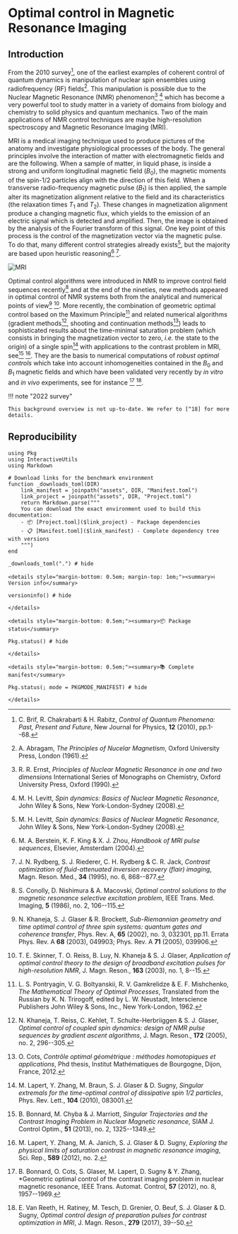 # Optimal control in Magnetic Resonance Imaging

## Introduction

From the 2010 survey[^1], one of the earliest examples of coherent control of quantum dynamics 
is manipulation of nuclear spin ensembles using radiofrequency (RF) fields[^2]. 
This manipulation is possible due to the Nuclear Magnetic Resonance (NMR) phenomenon[^3] [^4]
which has become a very powerful tool to study matter in a variety of domains from biology 
and chemistry to solid physics and quantum mechanics. Two of the main applications of NMR 
control techniques are maybe high-resolution spectroscopy and Magnetic Resonance Imaging (MRI).

MRI is a medical imaging technique used to produce pictures of the anatomy and investigate 
physiological processes of the body. The general principles involve the interaction of matter 
with electromagnetic fields and are the following. When a sample of matter, in liquid phase, 
is inside a strong and uniform longitudinal magnetic field ($B_0$), the magnetic moments
of the spin-$1/2$ particles align with the direction of this field. When a transverse
radio-frequency magnetic pulse ($B_1$) is then applied, the sample alter its magnetization 
alignment relative to the field and its characteristics (the relaxation times $T_1$ and
$T_2$). These changes in magnetization alignment produce a changing magnetic flux, which 
yields to the emission of an electric signal which is detected and amplified. Then, the image 
is obtained by the analysis of the Fourier transform of this signal. One key point of this 
process is the control of the magnetization vector via the magnetic pulse.
To do that, many different control strategies already exists[^4], but the majority are based 
upon heuristic reasoning[^5] [^6].

![MRI](mri-resources/mri.jpg)

Optimal control algorithms were introduced in NMR to improve control field sequences 
recently[^7] and at the end of the nineties, new methods appeared in optimal control of NMR 
systems both from the analytical and numerical points of view[^8] [^9]. More recently, the 
combination of geometric optimal control based on the Maximum Principle[^10] and related 
numerical algorithms (gradient methods[^11], shooting and continuation methods[^12]) leads 
to sophisticated results about the time-minimal saturation problem (which consists in bringing 
the magnetization vector to zero, *i.e.* the state to the origin) of a single spin[^13]
with applications to the contrast problem in MRI, see[^14] [^15]. They are the basis to 
numerical computations of *robust optimal controls* which take into account inhomogeneities 
contained in the $B_0$ and $B_1$ magnetic fields and which have been validated very recently 
by *in vitro* and *in vivo* experiments, see for instance [^16] [^17].

!!! note "2022 survey"

    This background overview is not up-to-date. We refer to [^18] for more details.

[^1]: C. Brif, R. Chakrabarti & H. Rabitz, *Control of Quantum Phenomena: Past, Present and Future*, New Journal for Physics, **12** (2010), pp.1--68.

[^2]: A. Abragam, *The Principles of Nucelar Magnetism*, Oxford University Press, London (1961).

[^3]: R. R. Ernst, *Principles of Nuclear Magnetic Resonance in one and two dimensions* International Series of Monographs on Chemistry, Oxford University Press, Oxford (1990).

[^4]: M. H. Levitt, *Spin dynamics: Basics of Nuclear Magnetic Resonance*, John Wiley & Sons, New York-London-Sydney (2008).

[^5]: M. A. Berstein, K. F. King & X. J. Zhou, *Handbook of MRI pulse sequences*, Elsevier, Amsterdam (2004).

[^6]: J. N. Rydberg, S. J. Riederer, C. H. Rydberg & C. R. Jack, *Contrast optimization of fluid-attenuated inversion recovery (flair) imaging*, Magn. Reson. Med., **34** (1995), no. 6, 868--877.

[^7]: S. Conolly, D. Nishimura & A. Macovski, *Optimal control solutions to the magnetic resonance selective excitation problem*, IEEE Trans. Med. Imaging, **5** (1986), no. 2, 106--115.

[^8]: N. Khaneja, S. J. Glaser & R. Brockett, *Sub-Riemannian geometry and time optimal control of three spin systems: quantum gates and coherence transfer*, Phys. Rev. A, **65** (2002), no. 3, 032301, pp.11. Errata Phys. Rev. A **68** (2003), 049903; Phys. Rev. A **71** (2005), 039906.

[^9]: T. E. Skinner, T. O. Reiss, B. Luy, N. Khaneja & S. J. Glaser, *Application of optimal control theory to the design of broadband excitation pulses for high-resolution NMR*, J. Magn. Reson., **163** (2003), no. 1, 8--15.

[^10]: L. S. Pontryagin, V. G. Boltyanskii, R. V. Gamkrelidze & E. F. Mishchenko, *The Mathematical Theory of Optimal Processes*, Translated from the Russian by K. N. Trirogoff, edited by L. W. Neustadt, Interscience Publishers John Wiley & Sons, Inc., New York-London, 1962.

[^11]: N. Khaneja, T. Reiss, C. Kehlet, T. Schulte-Herbriiggen & S. J. Glaser, *Optimal control of coupled spin dynamics: design of NMR pulse sequences by gradient ascent algorithms*, J. Magn. Reson., **172** (2005), no. 2, 296--305.

[^12]: O. Cots, *Contrôle optimal géométrique : méthodes homotopiques et applications*, Phd thesis, Institut Mathématiques de Bourgogne, Dijon, France, 2012.

[^13]: M. Lapert, Y. Zhang, M. Braun, S. J. Glaser & D. Sugny, *Singular extremals for the time-optimal control of dissipative spin 1/2 particles*, Phys. Rev. Lett., **104** (2010), 083001.

[^14]: B. Bonnard, M. Chyba & J. Marriott, *Singular Trajectories and the Contrast Imaging Problem in Nuclear Magnetic resonance*, SIAM J. Control Optim., **51** (2013), no. 2, 1325--1349.

[^15]: M. Lapert, Y. Zhang, M. A. Janich, S. J. Glaser & D. Sugny, *Exploring the physical limits of saturation contrast in magnetic resonance imaging*, Sci. Rep., **589** (2012), no. 2.

[^16]: B. Bonnard, O. Cots, S. Glaser, M. Lapert, D. Sugny & Y. Zhang, *Geometric optimal control of the contrast imaging problem in nuclear magnetic resonance, IEEE Trans. Automat. Control, **57** (2012), no. 8, 1957--1969.

[^17]: E. Van Reeth, H. Ratiney, M. Tesch, D. Grenier, O. Beuf, S. J. Glaser &  D. Sugny, *Optimal control design of preparation pulses for contrast optimization in MRI*, J. Magn. Reson., **279** (2017), 39--50.

[^18]: C. P. Koch, U. Boscain, T. Calarco, G. Dirr, S. Filipp, S. J. Glaser, R. Kosloff, S. Montangero, T. Schulte-Herbrüggen, D. Sugny & F. K. Wilhelm, *Quantum optimal control in quantum technologies. strategic report on current status, visions and goals for research in europe*, EPJ Quantum Technology, 9 (2022), p. 60.

## Reproducibility

```@setup main
using Pkg
using InteractiveUtils
using Markdown

# Download links for the benchmark environment
function _downloads_toml(DIR)
    link_manifest = joinpath("assets", DIR, "Manifest.toml")
    link_project = joinpath("assets", DIR, "Project.toml")
    return Markdown.parse("""
    You can download the exact environment used to build this documentation:
    - 📦 [Project.toml]($link_project) - Package dependencies
    - 📋 [Manifest.toml]($link_manifest) - Complete dependency tree with versions
    """)
end
```

```@example main
_downloads_toml(".") # hide
```

```@raw html
<details style="margin-bottom: 0.5em; margin-top: 1em;"><summary>ℹ️ Version info</summary>
```

```@example main
versioninfo() # hide
```

```@raw html
</details>
```

```@raw html
<details style="margin-bottom: 0.5em;"><summary>📦 Package status</summary>
```

```@example main
Pkg.status() # hide
```

```@raw html
</details>
```

```@raw html
<details style="margin-bottom: 0.5em;"><summary>📚 Complete manifest</summary>
```

```@example main
Pkg.status(; mode = PKGMODE_MANIFEST) # hide
```

```@raw html
</details>
```
